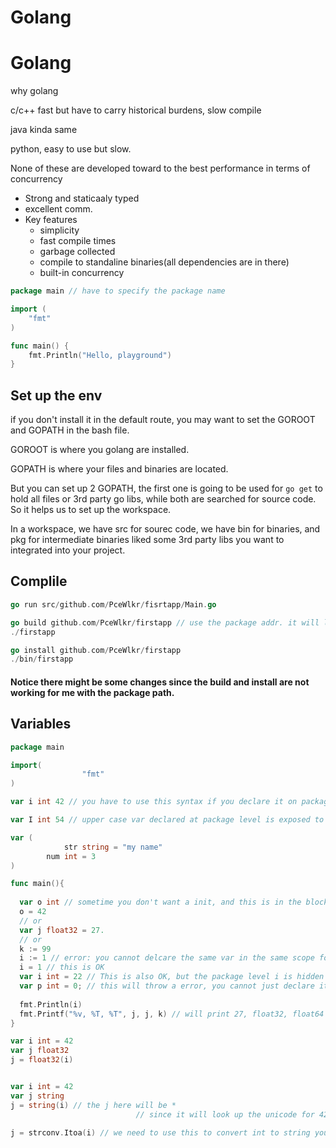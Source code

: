 # Golang

# Golang

why golang

c/c++ fast but have to carry historical burdens, slow compile

java kinda same

python, easy to use but slow.

None of these are developed toward to the best performance in terms of concurrency



- Strong and staticaaly typed
- excellent comm.
- Key features
  - simplicity
  - fast compile times
  - garbage collected
  - compile to standaline binaries(all dependencies are in there)
  - built-in concurrency

```go
package main // have to specify the package name

import (
	"fmt"
)

func main() {
	fmt.Println("Hello, playground")
}

```



## Set up the env

if you don't install it in the default route, you may want to set the GOROOT and GOPATH in the bash file.

GOROOT is where you golang are installed.

GOPATH is where your files and binaries are located.

But you can set up 2 GOPATH, the first one is going to be used for `go get` to hold all files or 3rd party go libs, while both are searched for source code. So it helps us to set up the workspace.

In a workspace, we have src for sourec code, we have bin for binaries, and pkg for intermediate binaries liked some 3rd party libs you want to integrated into your project.



## Complile

```go
go run src/github.com/PceWlkr/fisrtapp/Main.go

go build github.com/PceWlkr/firstapp // use the package addr. it will look into it if there is a main.go
./firstapp

go install github.com/PceWlkr/firstapp
./bin/firstapp
```

#### Notice there might be some changes since the build and install are not working for me with the package path.



## Variables

```go
package main

import(
				"fmt"
)

var i int 42 // you have to use this syntax if you declare it on package level

var I int 54 // upper case var declared at package level is exposed to the ouside of the package while lower case vars declared at package level stays in the package scope

var (
			str string = "my name"
  		num int = 3
)

func main(){
  
  var o int // sometime you don't want a init, and this is in the block scope
  o = 42
  // or
  var j float32 = 27.
  // or
  k := 99
  i := 1 // error: you cannot delcare the same var in the same scope for twice
  i = 1 // this is OK
  var i int = 22 // This is also OK, but the package level i is hidden now, we can only the local i here
  var p int = 0; // this will throw a error, you cannot just declare it without using in your code
  
  fmt.Println(i)
  fmt.Printf("%v, %T, %T", j, j, k) // will print 27, float32, float64
}


```



```go
var i int = 42
var j float32
j = float32(i)


var i int = 42
var j string
j = string(i) // the j here will be *
							// since it will look up the unicode for 42 and it's *

j = strconv.Itoa(i) // we need to use this to convert int to string you want


```





